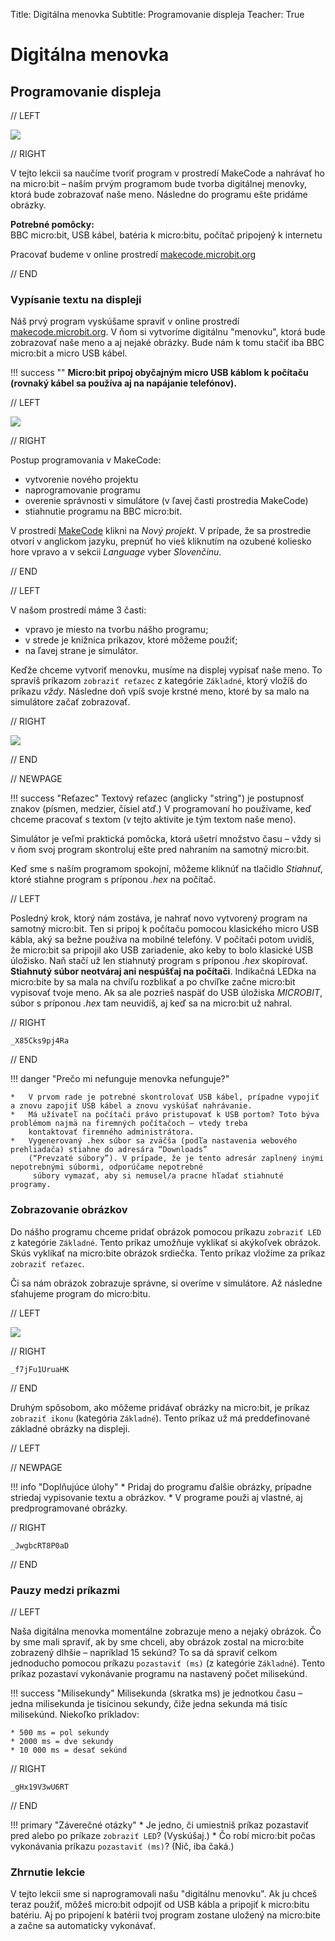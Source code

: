 Title:   Digitálna menovka
Subtitle:    Programovanie displeja
Teacher:    True

# Digitálna menovka
## Programovanie displeja


// LEFT

![](images/makecode_home.png)


// RIGHT

<div markdown="1" class="lection-desc">
V tejto lekcii sa naučíme tvoriť program v prostredí MakeCode a nahrávať ho na micro:bit – naším prvým programom
bude tvorba digitálnej menovky, ktorá bude zobrazovať naše meno. Následne do programu ešte pridáme obrázky.
</div>

**Potrebné pomôcky:**  
BBC micro:bit, USB kábel, batéria k micro:bitu, počítač pripojený k internetu

Pracovať budeme v online prostredí [makecode.microbit.org](https://makecode.microbit.org/)

// END


### Vypísanie textu na displeji

Náš prvý program vyskúšame spraviť v online prostredí [makecode.microbit.org](https://makecode.microbit.org/).
V ňom si vytvoríme digitálnu "menovku", ktorá bude zobrazovať naše meno a aj nejaké obrázky. Bude nám k tomu stačiť iba
BBC micro:bit a micro USB kábel.


!!! success ""
    **Micro:bit pripoj obyčajným micro USB káblom k počítaču (rovnaký kábel sa používa aj na napájanie telefónov).**

// LEFT

![](images/makecode_show_string.png)

// RIGHT

Postup programovania v MakeCode:

* vytvorenie nového projektu
* naprogramovanie programu
* overenie správnosti v simulátore (v ľavej časti prostredia MakeCode)
* stiahnutie programu na BBC micro:bit.

V prostredí [MakeCode](https://makecode.microbit.org/) klikni na *Nový projekt*. V prípade, že sa prostredie otvorí
v anglickom jazyku, prepnúť ho vieš kliknutím na ozubené koliesko hore vpravo a v sekcii *Language* vyber
*Slovenčinu*.

// END


// LEFT



V našom prostredí máme 3 časti:

* vpravo je miesto na tvorbu nášho programu;
* v strede je knižnica príkazov, ktoré môžeme použiť;
* na ľavej strane je simulátor.

Keďže chceme vytvoriť menovku, musíme na displej vypísať naše meno. To spravíš príkazom `zobraziť reťazec` z kategórie
`Základné`, ktorý vložíš do príkazu *vždy*. Následne doň vpíš svoje krstné meno, ktoré by sa malo na simulátore začať zobrazovať.

// RIGHT

![](images/makecode_string.png)

// END

// NEWPAGE

!!! success "Reťazec"
    Textový reťazec (anglicky "string") je postupnosť znakov (písmen, medzier, čísiel atď.) V programovaní
    ho používame, keď chceme pracovať s textom (v tejto aktivite je tým textom naše meno).



Simulátor je veľmi praktická pomôcka, ktorá ušetrí množstvo času – vždy si v ňom svoj program skontroluj ešte pred
nahraním na samotný micro:bit.

Keď sme s naším programom spokojní, môžeme kliknúť na tlačidlo *Stiahnuť*, ktoré stiahne program s príponou *.hex* na
počítač.

// LEFT


Posledný krok, ktorý nám zostáva, je nahrať novo vytvorený program na samotný micro:bit. Ten si pripoj
k počítaču pomocou klasického micro USB kábla, aký sa bežne používa na mobilné telefóny. V počítači potom uvidíš,
že micro:bit sa pripojil ako USB zariadenie, ako keby to bolo klasické USB úložisko. Naň stačí už len stiahnutý
program s príponou *.hex* skopírovať. **Stiahnutý súbor neotváraj ani nespúšťaj na počítači**.
Indikačná LEDka na micro:bite by sa mala na chvíľu rozblikať a po chvíľke
začne micro:bit vypisovať tvoje meno. Ak sa ale pozrieš naspäť do USB úložiska *MICROBIT*, súbor s príponou *.hex* tam neuvidíš, aj keď sa na micro:bit už nahral.

// RIGHT

```makecode
_X85Cks9pj4Ra
```

// END


!!! danger "Prečo mi nefunguje menovka nefunguje?"

    *   V prvom rade je potrebné skontrolovať USB kábel, prípadne vypojiť a znovu zapojiť USB kábel a znovu vyskúšať nahrávanie.
    *   Má užívateľ na počítači právo pristupovať k USB portom? Toto býva problémom najmä na firemných počítačoch – vtedy treba
        kontaktovať firemného administrátora.
    *   Vygenerovaný .hex súbor sa zväčša (podľa nastavenia webového prehliadača) stiahne do adresára “Downloads”
        (“Prevzaté súbory”). V prípade, že je tento adresár zaplnený inými nepotrebnými súbormi, odporúčame nepotrebné
         súbory vymazať, aby si nemusel/a pracne hľadať stiahnuté programy.
   
       
### Zobrazovanie obrázkov

Do nášho programu chceme pridať obrázok pomocou príkazu `zobraziť LED` z kategórie `Základné`. Tento príkaz umožňuje
vyklikať si akýkoľvek obrázok. Skús vyklikať na micro:bite obrázok srdiečka. Tento príkaz vložíme za príkaz `zobraziť
reťazec`.

Či sa nám obrázok zobrazuje správne, si overíme v simulátore. Až následne sťahujeme program do micro:bitu.

// LEFT

![](images/makecode_heart.png)

// RIGHT

```makecode
_f7jFu1UruaHK
```

// END

Druhým spôsobom, ako môžeme pridávať obrázky na micro:bit, je príkaz `zobraziť ikonu` (kategória `Základné`). Tento príkaz už má preddefinované
 základné obrázky na displeji.

// LEFT

// NEWPAGE

!!! info "Doplňujúce úlohy"
    * Pridaj do programu ďalšie obrázky, prípadne striedaj vypisovanie textu a obrázkov.
    * V programe použi aj vlastné, aj predprogramované obrázky.

// RIGHT

```makecode
_JwgbcRT8P0aD
```

// END

### Pauzy medzi príkazmi

// LEFT

Naša digitálna menovka momentálne zobrazuje meno a nejaký obrázok. Čo by sme mali spraviť, ak by sme chceli, aby obrázok zostal na micro:bite
zobrazený dlhšie – napríklad 15 sekúnd? To sa dá spraviť celkom jednoducho pomocou príkazu `pozastaviť (ms)`
(z kategórie `Základné`). Tento príkaz pozastaví vykonávanie programu na nastavený počet milisekúnd.

!!! success "Milisekundy"
    Milisekunda (skratka ms) je jednotkou času – jedna milisekunda je tisícinou sekundy, čiže jedna sekunda má tisíc
    milisekúnd. Niekoľko príkladov:

    * 500 ms = pol sekundy
    * 2000 ms = dve sekundy
    * 10 000 ms = desať sekúnd 

// RIGHT

```makecode
_gHx19V3wU6RT
```   
    
// END

!!! primary "Záverečné otázky"
    * Je jedno, či umiestniš príkaz pozastaviť pred alebo po príkaze `zobraziť LED`? (Vyskúšaj.)
    * Čo robí micro:bit počas vykonávania príkazu `pozastaviť (ms)`? (Nič, iba čaká.)
    
### Zhrnutie lekcie
V tejto lekcii sme si naprogramovali našu "digitálnu menovku". Ak ju chceš teraz použiť, môžeš micro:bit odpojiť od USB kábla a pripojiť k micro:bitu batériu. Aj po pripojení k batérii tvoj program zostane uložený na micro:bite a začne sa automaticky vykonávať.